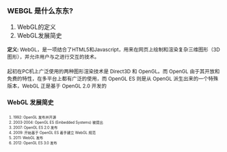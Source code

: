 <section>
    <h3> WEBGL 是什么东东? </h3>
    <ol>
        <li>WebGL的定义</li>
        <li>WebGL发展简史</li>
    </ol>
</section>

<section>
    <small><strong>定义: </strong>WebGL，是一项结合了HTML5和Javascript，用来在网页上绘制和渲染复杂三维图形（3D图形），并允许用户与之进行交互的技术。</small>
    <br/><br/>
    <small class="fragment">起初在PC机上广泛使用的两种图形渲染技术是 Direct3D 和 OpenGL。而 OpenGL 由于其开放和免费的特性，在多平台上都有广泛的使用，而 OpenGL ES 则是从 OpenGL 派生出来的一个特殊版本，WebGL 正是基于 OpenGL 2.0 开发的</small>
</section>

<section>
    <h4>WebGL 发展简史</h4>
    <ol class="fragment" style="font-size:60%">
        <li>1992: OpenGL 发布并开源</li>
        <li>2003-2004: OpenGL ES (Embedded Systems) 被提出</li>
        <li>2007: OpenGL ES 2.0 发布</li>
        <li>2009: 开始基于 OpenGL ES 着手建立 WebGL 规范</li>
        <li>2011: WebGL 发布 </li>
        <li>2012: OpenGL ES 3.0 发布</li>
    </ol> 
</section>
